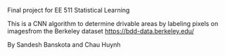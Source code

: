 Final project for EE 511 Statistical Learning

This is a CNN algorithm to determine drivable areas by labeling pixels on imagesfrom the Berkeley dataset https://bdd-data.berkeley.edu/

By Sandesh Banskota and Chau Huynh